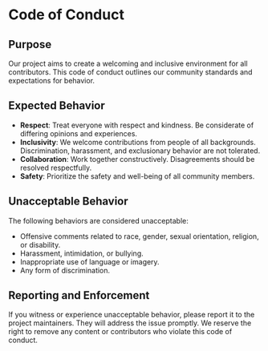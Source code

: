 # Code of Conduct

## Purpose

Our project aims to create a welcoming and inclusive environment for all contributors. This code of conduct outlines our community standards and expectations for behavior.

## Expected Behavior

- **Respect**: Treat everyone with respect and kindness. Be considerate of differing opinions and experiences.
- **Inclusivity**: We welcome contributions from people of all backgrounds. Discrimination, harassment, and exclusionary behavior are not tolerated.
- **Collaboration**: Work together constructively. Disagreements should be resolved respectfully.
- **Safety**: Prioritize the safety and well-being of all community members.

## Unacceptable Behavior

The following behaviors are considered unacceptable:

- Offensive comments related to race, gender, sexual orientation, religion, or disability.
- Harassment, intimidation, or bullying.
- Inappropriate use of language or imagery.
- Any form of discrimination.

## Reporting and Enforcement

If you witness or experience unacceptable behavior, please report it to the project maintainers. They will address the issue promptly. We reserve the right to remove any content or contributors who violate this code of conduct.
